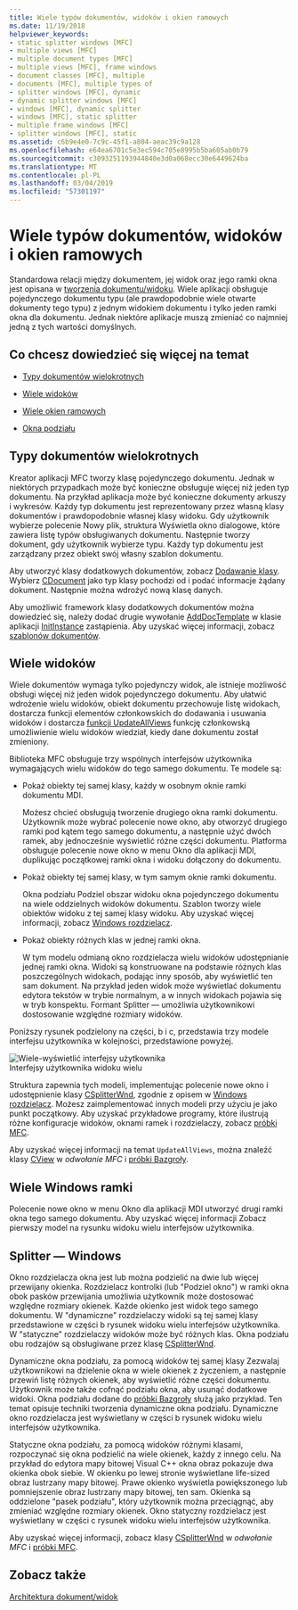 ```yaml
---
title: Wiele typów dokumentów, widoków i okien ramowych
ms.date: 11/19/2018
helpviewer_keywords:
- static splitter windows [MFC]
- multiple views [MFC]
- multiple document types [MFC]
- multiple views [MFC], frame windows
- document classes [MFC], multiple
- documents [MFC], multiple types of
- splitter windows [MFC], dynamic
- dynamic splitter windows [MFC]
- windows [MFC], dynamic splitter
- windows [MFC], static splitter
- multiple frame windows [MFC]
- splitter windows [MFC], static
ms.assetid: c6b9e4e0-7c9c-45f1-a804-aeac39c9a128
ms.openlocfilehash: e64ea6701c5e3ec594c705e8995b5ba605ab0b79
ms.sourcegitcommit: c3093251193944840e3d0a068ecc30e6449624ba
ms.translationtype: MT
ms.contentlocale: pl-PL
ms.lasthandoff: 03/04/2019
ms.locfileid: "57301197"
---
```

# <a name="multiple-document-types-views-and-frame-windows"></a>Wiele typów dokumentów, widoków i okien ramowych

Standardowa relacji między dokumentem, jej widok oraz jego ramki okna jest opisana w [tworzenia dokumentu/widoku](../mfc/document-view-creation.md). Wiele aplikacji obsługuje pojedynczego dokumentu typu (ale prawdopodobnie wiele otwarte dokumenty tego typu) z jednym widokiem dokumentu i tylko jeden ramki okna dla dokumentu. Jednak niektóre aplikacje muszą zmieniać co najmniej jedną z tych wartości domyślnych.

## <a name="what-do-you-want-to-know-more-about"></a>Co chcesz dowiedzieć się więcej na temat

- [Typy dokumentów wielokrotnych](#_core_multiple_document_types)

- [Wiele widoków](#_core_multiple_views)

- [Wiele okien ramowych](#_core_multiple_frame_windows)

- [Okna podziału](#_core_splitter_windows)

##  <a name="_core_multiple_document_types"></a> Typy dokumentów wielokrotnych

Kreator aplikacji MFC tworzy klasę pojedynczego dokumentu. Jednak w niektórych przypadkach może być konieczne obsługuje więcej niż jeden typ dokumentu. Na przykład aplikacja może być konieczne dokumenty arkuszy i wykresów. Każdy typ dokumentu jest reprezentowany przez własną klasy dokumentów i prawdopodobnie własnej klasy widoku. Gdy użytkownik wybierze polecenie Nowy plik, struktura Wyświetla okno dialogowe, które zawiera listę typów obsługiwanych dokumentu. Następnie tworzy dokument, gdy użytkownik wybierze typu. Każdy typ dokumentu jest zarządzany przez obiekt swój własny szablon dokumentu.

Aby utworzyć klasy dodatkowych dokumentów, zobacz [Dodawanie klasy](../ide/adding-a-class-visual-cpp.md). Wybierz [CDocument](../mfc/reference/cdocument-class.md) jako typ klasy pochodzi od i podać informacje żądany dokument. Następnie można wdrożyć nową klasę danych.

Aby umożliwić framework klasy dodatkowych dokumentów można dowiedzieć się, należy dodać drugie wywołanie [AddDocTemplate](../mfc/reference/cwinapp-class.md#adddoctemplate) w klasie aplikacji [InitInstance](../mfc/reference/cwinapp-class.md#initinstance) zastąpienia. Aby uzyskać więcej informacji, zobacz [szablonów dokumentów](../mfc/document-templates-and-the-document-view-creation-process.md).

##  <a name="_core_multiple_views"></a> Wiele widoków

Wiele dokumentów wymaga tylko pojedynczy widok, ale istnieje możliwość obsługi więcej niż jeden widok pojedynczego dokumentu. Aby ułatwić wdrożenie wielu widoków, obiekt dokumentu przechowuje listę widokach, dostarcza funkcji elementów członkowskich do dodawania i usuwania widoków i dostarcza [funkcji UpdateAllViews](../mfc/reference/cdocument-class.md#updateallviews) funkcję członkowską umożliwienie wielu widoków wiedział, kiedy dane dokumentu został zmieniony.

Biblioteka MFC obsługuje trzy wspólnych interfejsów użytkownika wymagających wielu widoków do tego samego dokumentu. Te modele są:

- Pokaż obiekty tej samej klasy, każdy w osobnym oknie ramki dokumentu MDI.

   Możesz chcieć obsługują tworzenie drugiego okna ramki dokumentu. Użytkownik może wybrać polecenie nowe okno, aby otworzyć drugiego ramki pod kątem tego samego dokumentu, a następnie użyć dwóch ramek, aby jednocześnie wyświetlić różne części dokumentu. Platforma obsługuje polecenie nowe okno w menu Okno dla aplikacji MDI, duplikując początkowej ramki okna i widoku dołączony do dokumentu.

- Pokaż obiekty tej samej klasy, w tym samym oknie ramki dokumentu.

   Okna podziału Podziel obszar widoku okna pojedynczego dokumentu na wiele oddzielnych widoków dokumentu. Szablon tworzy wiele obiektów widoku z tej samej klasy widoku. Aby uzyskać więcej informacji, zobacz [Windows rozdzielacz](#_core_splitter_windows).

- Pokaż obiekty różnych klas w jednej ramki okna.

   W tym modelu odmianą okno rozdzielacza wielu widoków udostępnianie jednej ramki okna. Widoki są konstruowane na podstawie różnych klas poszczególnych widokach, podając inny sposób, aby wyświetlić ten sam dokument. Na przykład jeden widok może wyświetlać dokumentu edytora tekstów w trybie normalnym, a w innych widokach pojawia się w tryb konspektu. Formant Splitter — umożliwia użytkownikowi dostosowanie względne rozmiary widoków.

Poniższy rysunek podzielony na części, b i c, przedstawia trzy modele interfejsu użytkownika w kolejności, przedstawione powyżej.

![Wiele&#45;wyświetlić interfejsy użytkownika](../mfc/media/vc37a71.gif "wielu&#45;wyświetlić interfejsy użytkownika") <br/>
Interfejsy użytkownika widoku wielu

Struktura zapewnia tych modeli, implementując polecenie nowe okno i udostępnienie klasy [CSplitterWnd](../mfc/reference/csplitterwnd-class.md), zgodnie z opisem w [Windows rozdzielacz](#_core_splitter_windows). Możesz zaimplementować innych modeli przy użyciu je jako punkt początkowy. Aby uzyskać przykładowe programy, które ilustrują różne konfiguracje widoków, oknami ramek i rozdzielaczy, zobacz [próbki MFC](../visual-cpp-samples.md).

Aby uzyskać więcej informacji na temat `UpdateAllViews`, można znaleźć klasy [CView](../mfc/reference/cview-class.md) w *odwołanie MFC* i [próbki Bazgroły](../visual-cpp-samples.md).

##  <a name="_core_multiple_frame_windows"></a> Wiele Windows ramki

Polecenie nowe okno w menu Okno dla aplikacji MDI utworzyć drugi ramki okna tego samego dokumentu. Aby uzyskać więcej informacji Zobacz pierwszy model na rysunku widoku wielu interfejsów użytkownika.

##  <a name="_core_splitter_windows"></a> Splitter — Windows

Okno rozdzielacza okna jest lub można podzielić na dwie lub więcej przewijany okienka. Rozdzielacz kontrolki (lub "Podziel okno") w ramki okna obok pasków przewijania umożliwia użytkownik może dostosować względne rozmiary okienek. Każde okienko jest widok tego samego dokumentu. W "dynamiczne" rozdzielaczy widoki są tej samej klasy przedstawione w części b rysunek widoku wielu interfejsów użytkownika. W "statyczne" rozdzielaczy widoków może być różnych klas. Okna podziału obu rodzajów są obsługiwane przez klasę [CSplitterWnd](../mfc/reference/csplitterwnd-class.md).

Dynamiczne okna podziału, za pomocą widoków tej samej klasy Zezwalaj użytkownikowi na dzielenie okna w wiele okienek z życzeniem, a następnie przewiń listę różnych okienek, aby wyświetlić różne części dokumentu. Użytkownik może także cofnąć podziału okna, aby usunąć dodatkowe widoki. Okna podziału dodane do [próbki Bazgroły](../visual-cpp-samples.md) służą jako przykład. Ten temat opisuje techniki tworzenia dynamiczne okna podziału. Dynamiczne okno rozdzielacza jest wyświetlany w części b rysunek widoku wielu interfejsów użytkownika.

Statyczne okna podziału, za pomocą widoków różnymi klasami, rozpoczynać się okna podzielić na wiele okienek, każdy z innego celu. Na przykład do edytora mapy bitowej Visual C++ okna obraz pokazuje dwa okienka obok siebie. W okienku po lewej stronie wyświetlane life-sized obraz lustrzany mapy bitowej. Prawe okienko wyświetla powiększonego lub pomniejszenie obraz lustrzany mapy bitowej, ten sam. Okienka są oddzielone "pasek podziału", który użytkownik można przeciągnąć, aby zmieniać względne rozmiary okienek. Okno statyczny rozdzielacz jest wyświetlany w części c rysunek widoku wielu interfejsów użytkownika.

Aby uzyskać więcej informacji, zobacz klasy [CSplitterWnd](../mfc/reference/csplitterwnd-class.md) w *odwołanie MFC* i [próbki MFC](../visual-cpp-samples.md).

## <a name="see-also"></a>Zobacz także

[Architektura dokument/widok](../mfc/document-view-architecture.md)
